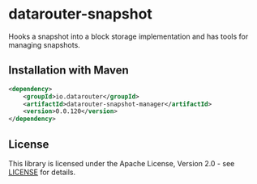 # datarouter-snapshot

Hooks a snapshot into a block storage implementation and has tools for managing snapshots.

## Installation with Maven

```xml
<dependency>
	<groupId>io.datarouter</groupId>
	<artifactId>datarouter-snapshot-manager</artifactId>
	<version>0.0.120</version>
</dependency>
```

## License

This library is licensed under the Apache License, Version 2.0 - see [LICENSE](../LICENSE) for details.
